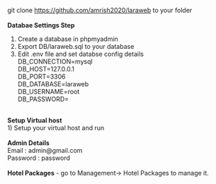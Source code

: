 git clone https://github.com/amrish2020/laraweb to your folder
<br/><br/>
<b>Databae Settings Step</b><br/>
1) Create a database in phpmyadmin<br/>
3) Export DB/laraweb.sql to your database<br/>
2) Edit .env file and set databse config details<br/>
DB_CONNECTION=mysql<br/>
DB_HOST=127.0.0.1<br/>
DB_PORT=3306<br/>
DB_DATABASE=laraweb<br/>
DB_USERNAME=root<br/>
DB_PASSWORD=<br/>
<br/>
<b>Setup Virtual host</b>
<br/>
1) Setup your virtual host and run 
<br/><br/>
<b>Admin Details</b>
<br/>
Email : admin@gmail.com<br/>
Password : password
<br/><br/>
<b>Hotel Packages</b>
- go to Management-> Hotel Packages to manage it.


